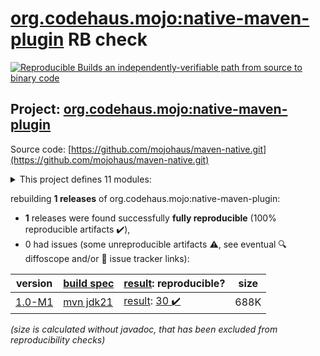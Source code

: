 [org.codehaus.mojo:native-maven-plugin](https://central.sonatype.com/artifact/org.codehaus.mojo/native-maven-plugin/versions) RB check
=======

[![Reproducible Builds](https://reproducible-builds.org/images/logos/rb.svg) an independently-verifiable path from source to binary code](https://reproducible-builds.org/)

## Project: [org.codehaus.mojo:native-maven-plugin](https://central.sonatype.com/artifact/org.codehaus.mojo/native-maven-plugin/versions)

Source code: [https://github.com/mojohaus/maven-native.git](https://github.com/mojohaus/maven-native.git)

<details><summary>This project defines 11 modules:</summary>

* [org.codehaus.mojo.natives:maven-native](https://central.sonatype.com/artifact/org.codehaus.mojo.natives/maven-native/1.0-M1)
* [org.codehaus.mojo.natives:maven-native-api](https://central.sonatype.com/artifact/org.codehaus.mojo.natives/maven-native-api/1.0-M1)
* [org.codehaus.mojo.natives:maven-native-bcc](https://central.sonatype.com/artifact/org.codehaus.mojo.natives/maven-native-bcc/1.0-M1)
* [org.codehaus.mojo.natives:maven-native-components](https://central.sonatype.com/artifact/org.codehaus.mojo.natives/maven-native-components/1.0-M1)
* [org.codehaus.mojo.natives:maven-native-generic-c](https://central.sonatype.com/artifact/org.codehaus.mojo.natives/maven-native-generic-c/1.0-M1)
* [org.codehaus.mojo.natives:maven-native-javah](https://central.sonatype.com/artifact/org.codehaus.mojo.natives/maven-native-javah/1.0-M1)
* [org.codehaus.mojo.natives:maven-native-manager](https://central.sonatype.com/artifact/org.codehaus.mojo.natives/maven-native-manager/1.0-M1)
* [org.codehaus.mojo.natives:maven-native-mingw](https://central.sonatype.com/artifact/org.codehaus.mojo.natives/maven-native-mingw/1.0-M1)
* [org.codehaus.mojo.natives:maven-native-msvc](https://central.sonatype.com/artifact/org.codehaus.mojo.natives/maven-native-msvc/1.0-M1)
* [org.codehaus.mojo.natives:maven-native-test](https://central.sonatype.com/artifact/org.codehaus.mojo.natives/maven-native-test/1.0-M1)
* [org.codehaus.mojo:native-maven-plugin](https://central.sonatype.com/artifact/org.codehaus.mojo/native-maven-plugin/1.0-M1)
</details>

rebuilding **1 releases** of org.codehaus.mojo:native-maven-plugin:
- **1** releases were found successfully **fully reproducible** (100% reproducible artifacts :heavy_check_mark:),
- 0 had issues (some unreproducible artifacts :warning:, see eventual :mag: diffoscope and/or :memo: issue tracker links):

| version | [build spec](/BUILDSPEC.md) | [result](https://reproducible-builds.org/docs/jvm/): reproducible? | size |
| -- | --------- | ------ | -- |
| [1.0-M1](https://central.sonatype.com/artifact/org.codehaus.mojo/native-maven-plugin/1.0-M1/pom) | [mvn jdk21](maven-native-1.0-M1.buildspec) | [result](maven-native-1.0-M1.buildinfo): [30 :heavy_check_mark: ](maven-native-1.0-M1.buildcompare) | 688K |

<i>(size is calculated without javadoc, that has been excluded from reproducibility checks)</i>
